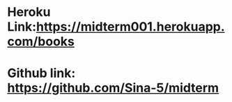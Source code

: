 <!-- fileName: README.md
 Student Name:Sina Pazhwak
 Student ID:301033560
 Date:2021-10-21  -->

# Heroku Link:https://midterm001.herokuapp.com/books

# Github link: https://github.com/Sina-5/midterm
